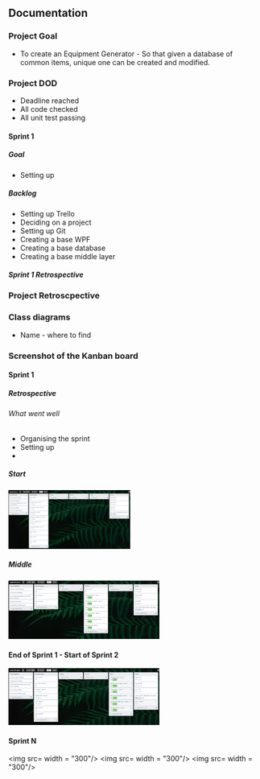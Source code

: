 ## Documentation
### Project Goal
- To create an Equipment Generator - So that given a database of common items, unique one can be created and modified.

### Project DOD
- Deadline reached
- All code checked
- All unit test passing

#### Sprint 1
##### Goal 
- Setting up

##### Backlog
- Setting up Trello
- Deciding on a project
- Setting up Git
- Creating a base WPF
- Creating a base database
- Creating a base middle layer

##### Sprint 1 Retrospective

### Project Retroscpective

### Class diagrams
- Name - where to find

### Screenshot of the Kanban board
#### Sprint 1
##### Retrospective
###### What went well
- Organising the sprint
- Setting up
- 

##### Start
<img src="Sprint 1 start.png" width = "242"/>

##### Middle
<img src="Sprint 1 review.png" width = "300"/>

#### End of Sprint 1 - Start of Sprint 2
<img src="Sprint 1 end - Sprint 2 Start.png" width = "300"/>

#### Sprint N
<img src= width = "300"/>
<img src= width = "300"/>
<img src= width = "300"/>


